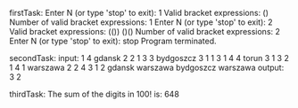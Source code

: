 firstTask:
Enter N (or type 'stop' to exit): 1
Valid bracket expressions:
()
Number of valid bracket expressions: 1
Enter N (or type 'stop' to exit): 2
Valid bracket expressions:
(())
()()
Number of valid bracket expressions: 2
Enter N (or type 'stop' to exit): stop
Program terminated.

secondTask:
input: 
1
4
gdansk
2
2 1
3 3
bydgoszcz
3
1 1
3 1
4 4
torun
3
1 3
2 1
4 1
warszawa
2
2 4
3 1
2
gdansk warszawa
bydgoszcz warszawa
output: 
3
2

thirdTask:
The sum of the digits in 100! is: 648
